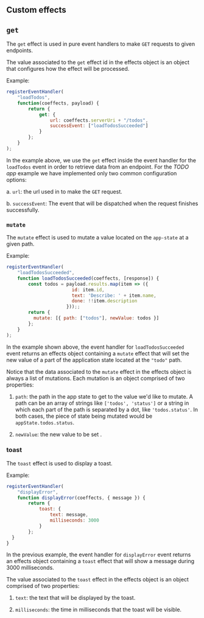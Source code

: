 ## Custom effects

## `get`
The `get` effect is used in pure event handlers to make `GET` requests to given endpoints. 

The value associated to the `get` effect id in the effects object is an object that configures how the effect will be processed. 

Example:
```js
registerEventHandler(
    "loadTodos",
    function(coeffects, payload) {
        return {
            get: {
                url: coeffects.serverUri + "/todos",
                successEvent: ["loadTodosSucceeded"]
            }
        };
    }
);
```
In the example above, we use the `get` effect inside the event handler for the `loadTodos` event in order to retrieve data from an endpoint. For the *TODO app* example we have implemented only two common configuration options: 

a. `url`: the url used in to make the `GET` request.

b. `successEvent`: The event that will be dispatched when the request finishes successfully.

### `mutate`
The `mutate` effect is used to mutate a value located on the `app-state` at a given path.

Example:

```js
registerEventHandler(
    "loadTodosSucceeded", 
    function loadTodosSucceeded(coeffects, [response]) {
        const todos = payload.results.map(item => ({
                        id: item.id,
                        text: 'Describe: ' + item.name,
                        done: !!item.description
                      }));;
        return {
          mutate: [{ path: ["todos"], newValue: todos }]
        };
    }
);
```

In the example shown above, the event handler for `loadTodosSucceeded` event returns an effects object containing a `mutate` effect that will set the new value of a part of the application state located at the `"todo"` path. 

Notice that the data associated to the `mutate` effect in the effects object is always a list of mutations. Each mutation is an object comprised of two properties: 

1. `path`: the path in the app state to get to the value we'd like to mutate. A path can be an array of strings like `['todos', 'status']` or a string in which each part of the path is separated by a dot, like `'todos.status'`. In both cases, the piece of state being mutated would be `appState.todos.status`.

2. `newValue`: the new value to be set .

### toast

The `toast` effect is used to display a toast.

Example:

```js
registerEventHandler(
    "displayError", 
    function displayError(coeffects, { message }) {
        return {
            toast: {
                text: message,
                milliseconds: 3000
            }
        };
  }
}
```
In the previous example, the event handler for `displayError` event returns an effects object containing a `toast` effect that will show a message during 3000 milliseconds. 

The value associated to the `toast` effect in the effects object is an object comprised of two properties:

1. `text`: the text that will be displayed by the toast.

2. `milliseconds`: the time in milliseconds that the toast will be visible.
